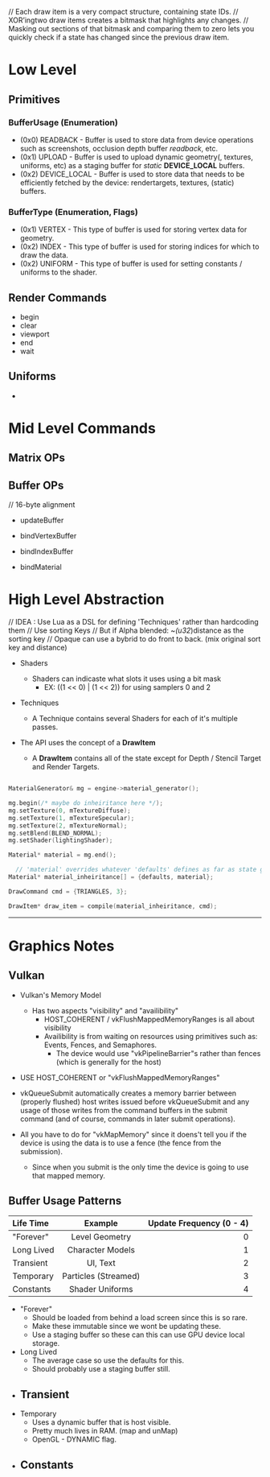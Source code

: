// Each  draw  item  is  a  very  compact  structure,  containing  state  IDs.
// XOR’ingtwo  draw  items  creates  a  bitmask  that  highlights  any  changes.
// Masking  out  sections  of  that  bitmask  and  comparing  them  to  zero  lets  you  quickly  check  if  a  state  has  changed  since  the  previous  draw  item.

# Low Level

## Primitives

### BufferUsage (Enumeration)
- (0x0) READBACK     - Buffer is used to store data from device operations such as screenshots, occlusion depth buffer _readback_, etc.
- (0x1) UPLOAD       - Buffer is used to upload dynamic geometry(, textures, uniforms, etc) as a staging buffer for _static_ **DEVICE_LOCAL** buffers.
- (0x2) DEVICE_LOCAL - Buffer is used to store data that needs to be efficiently fetched by the device: rendertargets, textures, (static) buffers.

### BufferType (Enumeration, Flags)
- (0x1) VERTEX       - This type of buffer is used for storing vertex data for geometry.
- (0x2) INDEX        - This type of buffer is used for storing indices for which to draw the data.
- (0x2) UNIFORM      - This type of buffer is used for setting constants / uniforms to the shader.

## Render Commands
- begin
- clear
- viewport
- end
- wait

## Uniforms
- 

# Mid Level Commands

## Matrix OPs


## Buffer OPs
// 16-byte alignment
- updateBuffer

- bindVertexBuffer
- bindIndexBuffer
- bindMaterial

# High Level Abstraction

// IDEA : Use Lua as a DSL for defining 'Techniques' rather than hardcoding them
// Use sorting Keys
//  But if Alpha blended: ~*(u32*)distance as the sorting key
//  Opaque can use a bybrid to do front to back. (mix original sort key and distance)

- Shaders
  - Shaders can indicaste what slots it uses using a bit mask
    - EX: ((1 << 0) | (1 << 2)) for using samplers 0 and 2
- Techniques
  - A Technique contains several Shaders for each of it's multiple passes.

- The API uses the concept of a __DrawItem__
  - A **DrawItem** contains all of the state except for Depth / Stencil Target and Render Targets.

```cpp

MaterialGenerator& mg = engine->material_generator();

mg.begin(/* maybe do inheiritance here */);
mg.setTexture(0, mTextureDiffuse);
mg.setTexture(1, mTextureSpecular);
mg.setTexture(2, mTextureNormal);
mg.setBlend(BLEND_NORMAL);
mg.setShader(lightingShader);

Material* material = mg.end();

  // 'material' overrides whatever 'defaults' defines as far as state goes.
Material* material_inheiritance[] = {defaults, material};

DrawCommand cmd = {TRIANGLES, 3};

DrawItem* draw_item = compile(material_inheiritance, cmd);
```

---
# Graphics Notes

## Vulkan

- Vulkan's Memory Model
  - Has two aspects "visibility" and "availibility"
    - HOST_COHERENT / vkFlushMappedMemoryRanges is all about visibility
    - Availibility is from waiting on resources using primitives such as: Events, Fences, and Semaphores.
      - The device would use "vkPipelineBarrier"s rather than fences (which is generally for the host)

- USE HOST_COHERENT or "vkFlushMappedMemoryRanges"
- vkQueueSubmit automatically creates a memory barrier between (properly flushed) host writes issued before vkQueueSubmit and any usage of those writes from the command buffers in the submit command (and of course, commands in later submit operations).
- All you have to do for "vkMapMemory" since it doens't tell you if the device is using the data is to use a fence (the fence from the submission).
  - Since when you submit is the only time the device is going to use that mapped memory.

## Buffer Usage Patterns

| Life Time  | Example              | Update Frequency (0 - 4) |
|:---------- |:--------------------:| ------------------------:|
| "Forever"  | Level Geometry       | 0                        |
| Long Lived | Character Models     | 1                        |
| Transient  | UI, Text             | 2                        |
| Temporary  | Particles (Streamed) | 3                        |
| Constants  | Shader Uniforms      | 4                        |

- "Forever"
  - Should be loaded from behind a load screen since this is so rare.
  - Make these immutable since we wont be updating these.
  - Use a staging buffer so these can this can use GPU device local storage.
- Long Lived
  - The average case so use the defaults for this.
  - Should probably use a staging buffer still.
- Transient
  - 
- Temporary
  - Uses a dynamic buffer that is host visible.
  - Pretty much lives in RAM. (map and unMap)
  - OpenGL - DYNAMIC flag.
- Constants
  - 